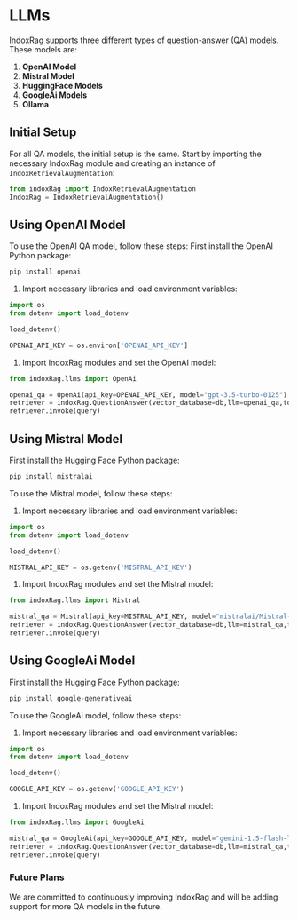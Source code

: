 # LLMs

IndoxRag supports three different types of question-answer (QA) models.
These models are:

1.  **OpenAI Model**
2.  **Mistral Model**
3.  **HuggingFace Models**
4.  **GoogleAi Models**
5.  **Ollama**

## Initial Setup

For all QA models, the initial setup is the same. Start by importing the
necessary IndoxRag module and creating an instance of
`IndoxRetrievalAugmentation`:

```python
from indoxRag import IndoxRetrievalAugmentation
IndoxRag = IndoxRetrievalAugmentation()
```

## Using OpenAI Model

To use the OpenAI QA model, follow these steps:
First install the OpenAI Python package:

```python
pip install openai
```

1.  Import necessary libraries and load environment variables:

```python
import os
from dotenv import load_dotenv

load_dotenv()

OPENAI_API_KEY = os.environ['OPENAI_API_KEY']
```

1.  Import IndoxRag modules and set the OpenAI model:

```python
from indoxRag.llms import OpenAi

openai_qa = OpenAi(api_key=OPENAI_API_KEY, model="gpt-3.5-turbo-0125")
retriever = indoxRag.QuestionAnswer(vector_database=db,llm=openai_qa,top_k=5)
retriever.invoke(query)
```

## Using Mistral Model

First install the Hugging Face Python package:

```python
pip install mistralai
```

To use the Mistral model, follow these steps:

1.  Import necessary libraries and load environment variables:

```python
import os
from dotenv import load_dotenv

load_dotenv()

MISTRAL_API_KEY = os.getenv('MISTRAL_API_KEY')
```

1.  Import IndoxRag modules and set the Mistral model:

```python
from indoxRag.llms import Mistral

mistral_qa = Mistral(api_key=MISTRAL_API_KEY, model="mistralai/Mistral-7B-Instruct-v0.2")
retriever = indoxRag.QuestionAnswer(vector_database=db,llm=mistral_qa,top_k=5)
retriever.invoke(query)
```

## Using GoogleAi Model

First install the Hugging Face Python package:

```python
pip install google-generativeai
```

To use the GoogleAi model, follow these steps:

1.  Import necessary libraries and load environment variables:

```python
import os
from dotenv import load_dotenv

load_dotenv()

GOOGLE_API_KEY = os.getenv('GOOGLE_API_KEY')
```

1.  Import IndoxRag modules and set the Mistral model:

```python
from indoxRag.llms import GoogleAi

mistral_qa = GoogleAi(api_key=GOOGLE_API_KEY, model="gemini-1.5-flash-latest")
retriever = indoxRag.QuestionAnswer(vector_database=db,llm=mistral_qa,top_k=5)
retriever.invoke(query)
```

### Future Plans

We are committed to continuously improving IndoxRag and will be adding
support for more QA models in the future.
